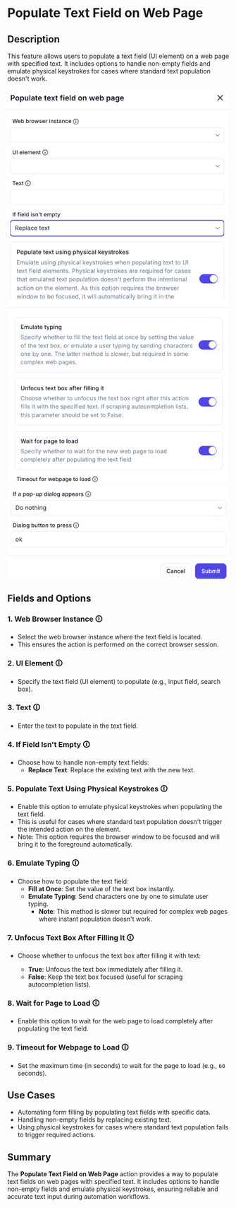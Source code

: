 # Populate Text Field on Web Page  

## Description

This feature allows users to populate a text field (UI element) on a web page with specified text. It includes options to handle non-empty fields and emulate physical keystrokes for cases where standard text population doesn't work.  

![Populate Text Field on Web Page](populate-text-feild-on-web-page1.png)
![Populate Text Field on Web Page](populate-text-feild-on-web-page2.png)
![Populate Text Field on Web Page](populate-text-feild-on-web-page3.png)

## Fields and Options  

### 1. **Web Browser Instance** 🛈

- Select the web browser instance where the text field is located.  
- This ensures the action is performed on the correct browser session.  

### 2. **UI Element** 🛈

- Specify the text field (UI element) to populate (e.g., input field, search box).  

### 3. **Text** 🛈

- Enter the text to populate in the text field.  

### 4. **If Field Isn't Empty** 🛈

- Choose how to handle non-empty text fields:  
  - **Replace Text**: Replace the existing text with the new text.  

### 5. **Populate Text Using Physical Keystrokes** 🛈

- Enable this option to emulate physical keystrokes when populating the text field.  
- This is useful for cases where standard text population doesn't trigger the intended action on the element.  
- Note: This option requires the browser window to be focused and will bring it to the foreground automatically.  

### 6. **Emulate Typing** 🛈

- Choose how to populate the text field:  
  - **Fill at Once**: Set the value of the text box instantly.  
  - **Emulate Typing**: Send characters one by one to simulate user typing.  
    - **Note**: This method is slower but required for complex web pages where instant population doesn't work.  

### 7. **Unfocus Text Box After Filling It** 🛈

- Choose whether to unfocus the text box after filling it with text:

  - **True**: Unfocus the text box immediately after filling it.  
  - **False**: Keep the text box focused (useful for scraping autocompletion lists).  

### 8. **Wait for Page to Load** 🛈

- Enable this option to wait for the web page to load completely after populating the text field.  

### 9. **Timeout for Webpage to Load** 🛈

- Set the maximum time (in seconds) to wait for the page to load (e.g., `60` seconds).  

## Use Cases

- Automating form filling by populating text fields with specific data.  
- Handling non-empty fields by replacing existing text.  
- Using physical keystrokes for cases where standard text population fails to trigger required actions.  

## Summary

The **Populate Text Field on Web Page** action provides a way to populate text fields on web pages with specified text. It includes options to handle non-empty fields and emulate physical keystrokes, ensuring reliable and accurate text input during automation workflows.

